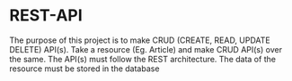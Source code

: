# REST-API
The purpose of this project is to make CRUD (CREATE, READ, UPDATE DELETE) API(s). Take a resource (Eg. Article) and make CRUD API(s) over the same. The API(s) must follow the REST architecture. The data of the resource must be stored in the database
